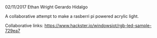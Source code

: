 02/11/2017
Ethan Wright
Gerardo Hidalgo

A collaborative attempt to make a rasberri pi powered acrylic light.

Collaborative links:
https://www.hackster.io/windowsiot/rgb-led-sample-729ea7
